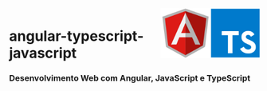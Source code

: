 <img align="right" alt="TypeScript" width="100" src="https://github.com/devicons/devicon/blob/master/icons/typescript/typescript-original.svg">
<img align="right" alt="Angular" width="100" src="https://github.com/devicons/devicon/blob/master/icons/angularjs/angularjs-original.svg">

# angular-typescript-javascript
 
<h3>Desenvolvimento Web com Angular, JavaScript e TypeScript</h3>
<br>


